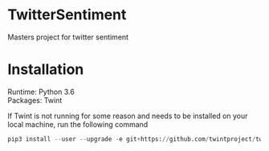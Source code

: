 # TwitterSentiment
Masters project for twitter sentiment

# Installation
Runtime: Python 3.6\
Packages: Twint

If Twint is not running for some reason and needs to be installed on your local machine, run the following command

```python
pip3 install --user --upgrade -e git+https://github.com/twintproject/twint.git@origin/master#egg=twint
```